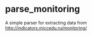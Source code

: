 # parse_monitoring
A simple parser for extracting data from http://indicators.miccedu.ru/monitoring/
